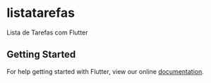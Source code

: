 # listatarefas

Lista de Tarefas com Flutter

## Getting Started

For help getting started with Flutter, view our online
[documentation](https://flutter.io/).
